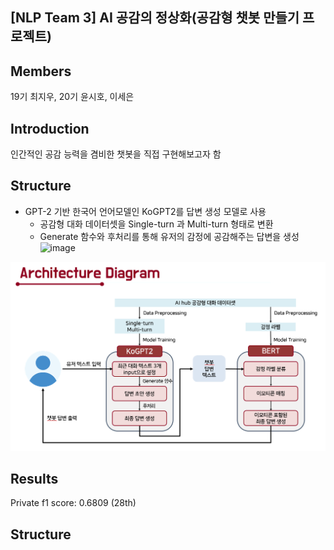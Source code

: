 ## [NLP Team 3] AI 공감의 정상화(공감형 챗봇 만들기 프로젝트)

## Members
19기 최지우, 20기 윤시호, 이세은

## Introduction
인간적인 공감 능력을 겸비한 챗봇을 직접 구현해보고자 함

## Structure

* GPT-2 기반 한국어 언어모델인 KoGPT2를 답변 생성 모델로 사용
  - 공감형 대화 데이터셋을 Single-turn 과 Multi-turn 형태로 변환
  - Generate 함수와 후처리를 통해 유저의 감정에 공감해주는 답변을 생성
![image](https://github.com/user-attachments/assets/39f0e035-63a2-431c-a5d6-fdda81397582)


![image](https://github.com/KU-BIG/KUBIG_2024_FALL/blob/main/KUBIG%20CONTEST/NLP/Team3/architecture%20diagram.png)

## Results
Private f1 score: 0.6809 (28th)

## Structure
